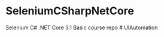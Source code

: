 # SeleniumCSharpNetCore
Selenium C# .NET Core 3.1 Basic course repo
#   U I A u t o m a t i o n  
 